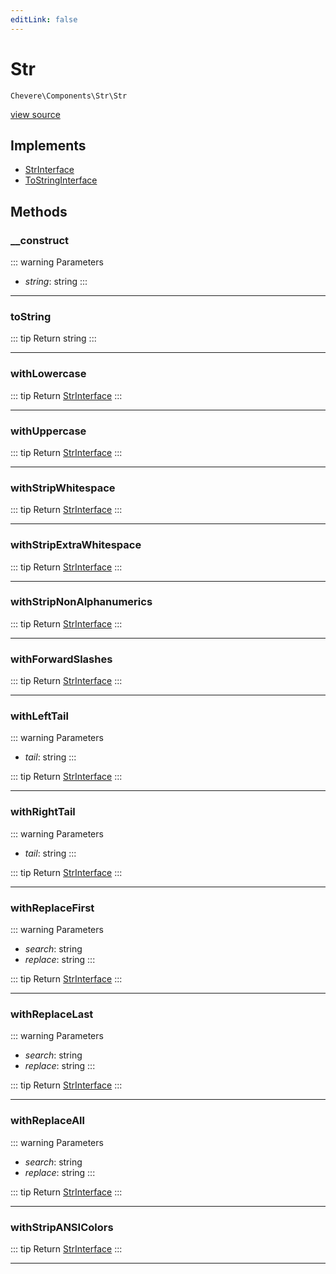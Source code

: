 ```yaml
---
editLink: false
---
```


# Str

`Chevere\Components\Str\Str`

[view source](https://github.com/chevere/chevere/blob/main/src/Chevere/Components/Str/Str.php)

## Implements

- [StrInterface](../../Interfaces/Str/StrInterface.md)
- [ToStringInterface](../../Interfaces/Common/ToStringInterface.md)

## Methods

### __construct

::: warning Parameters
- *string*: string
:::

---

### toString

::: tip Return
string
:::

---

### withLowercase

::: tip Return
[StrInterface](../../Interfaces/Str/StrInterface.md)
:::

---

### withUppercase

::: tip Return
[StrInterface](../../Interfaces/Str/StrInterface.md)
:::

---

### withStripWhitespace

::: tip Return
[StrInterface](../../Interfaces/Str/StrInterface.md)
:::

---

### withStripExtraWhitespace

::: tip Return
[StrInterface](../../Interfaces/Str/StrInterface.md)
:::

---

### withStripNonAlphanumerics

::: tip Return
[StrInterface](../../Interfaces/Str/StrInterface.md)
:::

---

### withForwardSlashes

::: tip Return
[StrInterface](../../Interfaces/Str/StrInterface.md)
:::

---

### withLeftTail

::: warning Parameters
- *tail*: string
:::

::: tip Return
[StrInterface](../../Interfaces/Str/StrInterface.md)
:::

---

### withRightTail

::: warning Parameters
- *tail*: string
:::

::: tip Return
[StrInterface](../../Interfaces/Str/StrInterface.md)
:::

---

### withReplaceFirst

::: warning Parameters
- *search*: string
- *replace*: string
:::

::: tip Return
[StrInterface](../../Interfaces/Str/StrInterface.md)
:::

---

### withReplaceLast

::: warning Parameters
- *search*: string
- *replace*: string
:::

::: tip Return
[StrInterface](../../Interfaces/Str/StrInterface.md)
:::

---

### withReplaceAll

::: warning Parameters
- *search*: string
- *replace*: string
:::

::: tip Return
[StrInterface](../../Interfaces/Str/StrInterface.md)
:::

---

### withStripANSIColors

::: tip Return
[StrInterface](../../Interfaces/Str/StrInterface.md)
:::

---
